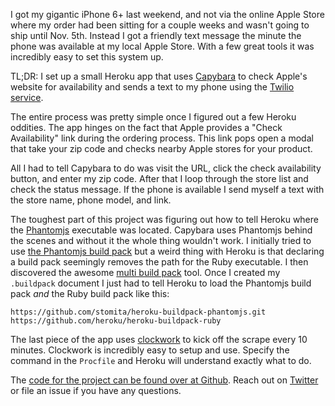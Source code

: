 I got my gigantic iPhone 6+ last weekend, and not via the online Apple Store where my order had been sitting for a couple weeks and wasn't going to ship until Nov. 5th. Instead I got a friendly text message the minute the phone was available at my local Apple Store. With a few great tools it was incredibly easy to set this system up.

TL;DR: I set up a small Heroku app that uses [Capybara](https://github.com/jnicklas/capybara) to check Apple's website for availability and sends a text to my phone using the [Twilio service](https://www.twilio.com).

The entire process was pretty simple once I figured out a few Heroku oddities. The app hinges on the fact that Apple provides a "Check Availability" link during the ordering process. This link pops open a modal that take your zip code and checks nearby Apple stores for your product.

All I had to tell Capybara to do was visit the URL, click the check availability button, and enter my zip code. After that I loop through the store list and check the status message. If the phone is available I send myself a text with the store name, phone model, and link.

The toughest part of this project was figuring out how to tell Heroku where the [Phantomjs](http://phantomjs.org) executable was located. Capybara uses Phantomjs behind the scenes and without it the whole thing wouldn't work. I initially tried to use [the Phantomjs build pack](https://github.com/stomita/heroku-buildpack-phantomjs) but a weird thing with Heroku is that declaring a build pack seemingly removes the path for the Ruby executable. I then discovered the awesome [multi build pack](https://github.com/ddollar/heroku-buildpack-multi) tool. Once I created my `.buildpack` document I just had to tell Heroku to load the Phantomjs build pack *and* the Ruby build pack like this:

```
https://github.com/stomita/heroku-buildpack-phantomjs.git  https://github.com/heroku/heroku-buildpack-ruby
```

The last piece of the app uses [clockwork](https://github.com/tomykaira/clockwork) to kick off the scrape every 10 minutes. Clockwork is incredibly easy to setup and use. Specify the command in the `Procfile` and Heroku will understand exactly what to do.

The [code for the project can be found over at Github](https://github.com/asimpson/phone-checker). Reach out on [Twitter](https://twitter.com/a_simpson) or file an issue if you have any questions.
